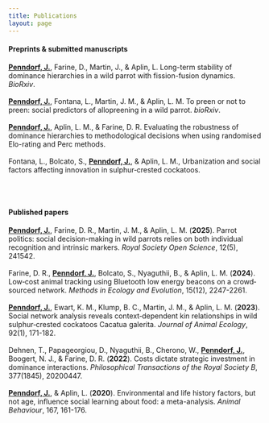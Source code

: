 ```yaml
---
title: Publications
layout: page
---
```


#### Preprints & submitted manuscripts
<p align="left"><ins><b>Penndorf, J.</b></ins>, Farine, D., Martin, J., & Aplin, L. Long-term stability of dominance hierarchies in a wild parrot with fission-fusion dynamics. <i>BioRxiv</i>. <br><br>
<ins><b>Penndorf, J.</b></ins>, Fontana, L., Martin, J. M., & Aplin, L. M. To preen or not to preen: social predictors of allopreening in a wild parrot. <i>bioRxiv</i>. <br><br>
<ins><b>Penndorf, J.</b></ins>, Aplin, L. M., & Farine, D. R. Evaluating the robustness of dominance hierarchies to methodological decisions when using randomised Elo-rating and Perc methods.<br><br>
Fontana, L., Bolcato, S., <ins><b>Penndorf, J.</b></ins>, & Aplin, L. M., Urbanization and social factors affecting innovation in sulphur‑crested cockatoos.<br><br>


</p>
<br>

#### Published papers
<p align="left"><ins><b>Penndorf, J.</b></ins>, Farine, D. R., Martin, J. M., & Aplin, L. M. (<b>2025</b>). Parrot politics: social decision-making in wild parrots relies on both individual recognition and intrinsic markers. <i>Royal Society Open Science</i>, 12(5), 241542.<br><br>
Farine, D. R., <ins><b>Penndorf, J.</b></ins>, Bolcato, S., Nyaguthii, B., & Aplin, L. M. (<b>2024</b>). Low‐cost animal tracking using Bluetooth low energy beacons on a crowd‐sourced network. <i>Methods in Ecology and Evolution</i>, 15(12), 2247-2261.<br><br>
 <ins><b>Penndorf, J.</b></ins>, Ewart, K. M., Klump, B. C., Martin, J. M., & Aplin, L. M. (<b>2023</b>). Social network analysis reveals context‐dependent kin relationships in wild sulphur‐crested cockatoos Cacatua galerita. <i>Journal of Animal Ecology</i>, 92(1), 171-182.<br><br>
Dehnen, T., Papageorgiou, D., Nyaguthii, B., Cherono, W., <ins><b>Penndorf, J.</b></ins>, Boogert, N. J., & Farine, D. R. (<b>2022</b>). Costs dictate strategic investment in dominance interactions. <i>Philosophical Transactions of the Royal Society B</i>, 377(1845), 20200447.<br><br>
 <ins><b>Penndorf, J.</b></ins>, & Aplin, L. (<b>2020</b>). Environmental and life history factors, but not age, influence social learning about food: a meta-analysis. <i>Animal Behaviour</i>, 167, 161-176. </p>
